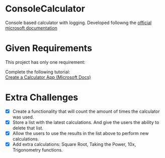 # ConsoleCalculator

Console based calculator with logging. Developed followng the [official microsoft documentation](https://docs.microsoft.com/en-us/visualstudio/get-started/csharp/tutorial-console?view=vs-2022)

# Given Requirements
This project has only one requirement:

Complete the following tutorial:  
[Create a Calculator App (Microsoft Docs)](https://docs.microsoft.com/en-us/visualstudio/get-started/csharp/tutorial-console?view=vs-2022)


# Extra Challenges
- [x] Create a functionality that will count the amount of times the calculator was used.
- [x] Store a list with the latest calculations. And give the users the ability to delete that list.
- [x] Allow the users to use the results in the list above to perform new calculations.
- [x] Add extra calculations: Square Root, Taking the Power, 10x, Trigonometry functions.
